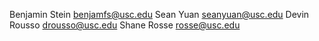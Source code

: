 Benjamin Stein benjamfs@usc.edu
Sean Yuan seanyuan@usc.edu
Devin Rousso drousso@usc.edu
Shane Rosse rosse@usc.edu